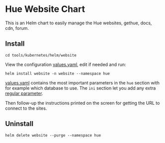 # Hue Website Chart

This is an Helm chart to easily manage the Hue websites, gethue, docs, cdn, forum.

## Install

    cd tools/kubernetes/helm/website

View the configuration [values.yaml](values.yaml), edit if needed and run:

    helm install website -n website --namespace hue

[values.yaml](values.yaml) contains the most important parameters in the `hue` section with for example which database to use. The `ini`
section let you add any extra [regular parameter](https://docs.gethue.com//administrator/configuration/server/).

Then follow-up the instructions printed on the screen for getting the URL to connect to the sites.

## Uninstall

    helm delete website --purge --namespace hue
